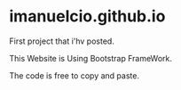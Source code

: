 # imanuelcio.github.io 

First project that i'hv posted.

This Website is Using Bootstrap FrameWork.

The code is free to copy and paste.
